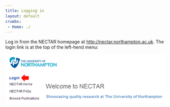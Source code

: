```yaml
---
title: Logging in
layout: default
crumbs:
 - Home: ./
---
```


Log in from the NECTAR homepage at <http://nectar.northampton.ac.uk>. The login link is at the top of the left-hend menu:

![The NECTAR login link is located at the top of the left-hand menu.](images/login-link.png "NECTAR login link")

